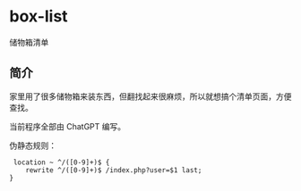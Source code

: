 # box-list
 储物箱清单

## 简介

家里用了很多储物箱来装东西，但翻找起来很麻烦，所以就想搞个清单页面，方便查找。

当前程序全部由 ChatGPT 编写。

伪静态规则：

     location ~ ^/([0-9]+)$ {
        rewrite ^/([0-9]+)$ /index.php?user=$1 last;
    }


